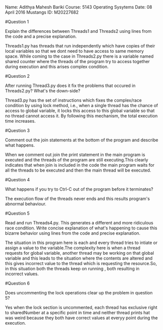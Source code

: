 Name: Adithya Mahesh Bariki
Course: 5143 Operating Sysytems
Date: 08 April 2016
Mustangs ID: M20227682

#Question 1

Explain the differences between Threads1 and Threads2 using lines from the code and a precise explanation.

Threads1.py has threads that run independently which have copies of their local variables so that we dont need to have access to same memory space.
While coming to the case in Threads2.py there is a variable named shared counter where the threads of the program try to access together during execution
and this arises complex condition.

#Question 2

After running Thread3.py does it fix the problems that occured in Threads2.py? What's the down-side?

Thread3.py has the set of instructions which fixes the complex/race condition by using lock method, i.e.,
when a single thread has the chance of access to global variable, it locks this access to this global variable so that 
no thread cannot access it.
By following this mechanism, the total execution time increases.

#Question 3

Comment out the join statements at the bottom of the program and describe what happens.

When we comment out join the print statement in the main program is executed
and the threads of the program are still executing.This clearly indicates that
when join is included in the code the main program waits for all the threads 
to be executed and then the main thread will be executed. 


#Question 4

What happens if you try to Ctrl-C out of the program before it terminates?

The execution flow of the threads never ends and this results program's abnormal behaviour.

#Question 5

Read and run Threads4.py. This generates a different and more ridiculous race condition.
Write concise explanation of what's happening to cause this bizarre behavior using lines from the code and precise explanation.

The situation in this program here is each and every thread tries to intiate or assign a value to 
the variable.The complexity here is when a thread requests for global variable, another thread may
be working on that global variable and this leads to the situation where the contents are altered 
and this gives incorrect value to the thread which is requesting the resource.So, in this situation
both the threads keep on running , both resulting in incorrect values.

#Question 6

Does uncommenting the lock operations clear up the problem in question 5?

Yes when the lock section is uncommented, each thread has exclusive right to sharedNumber at a specific point 
in time and neither thread prints hat was weird because they both have correct values at everyy point during the execution.
